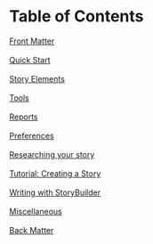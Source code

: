# Table of Contents #

[Front Matter](Front_Matter.md) <br/><br/>
[Quick Start](Quick_Start.md) <br/><br/>
[Story Elements](Story_Elements.md) <br/><br/>
[Tools](Tools.md) <br/><br/>
[Reports](Reports.md) <br/><br/>
[Preferences](Preferences.md) <br/><br/>
[Researching your story](Researching_your_story.md) <br/><br/>
[Tutorial: Creating a Story](Tutorial_Creating_a_Story.md) <br/><br/>
[Writing with StoryBuilder](Writing_with_StoryBuilder.md) <br/><br/>
[Miscellaneous](Miscellaneous.md) <br/><br/>
[Back Matter](Back_Matter.md) <br/><br/>

